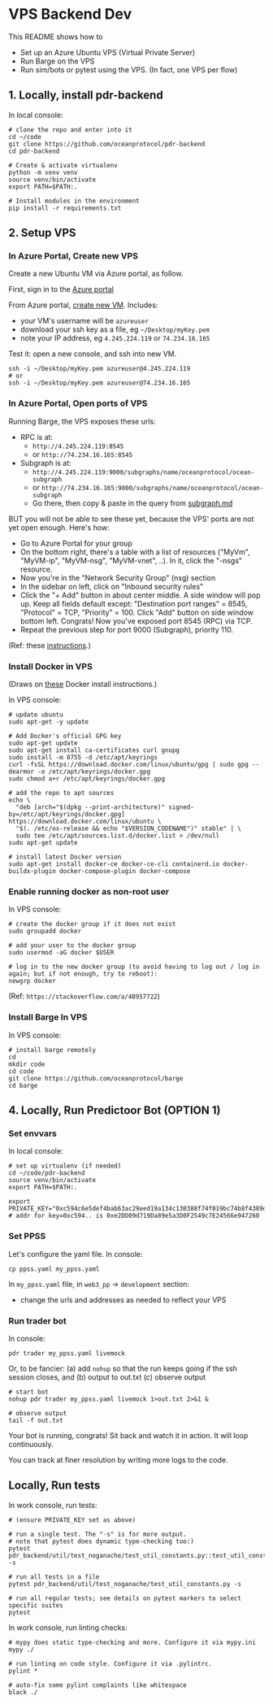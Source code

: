 # VPS Backend Dev

This README shows how to

- Set up an Azure Ubuntu VPS (Virtual Private Server)
- Run Barge on the VPS
- Run sim/bots or pytest using the VPS. (In fact, one VPS per flow)

## 1. Locally, install pdr-backend

In local console:

```console
# clone the repo and enter into it
cd ~/code
git clone https://github.com/oceanprotocol/pdr-backend
cd pdr-backend

# Create & activate virtualenv
python -m venv venv
source venv/bin/activate
export PATH=$PATH:.

# Install modules in the environment
pip install -r requirements.txt
```

## 2. Setup VPS

### In Azure Portal, Create new VPS

Create a new Ubuntu VM via Azure portal, as follow.

First, sign in to the [Azure portal](https://portal.azure.com/)

From Azure portal, [create new VM](https://learn.microsoft.com/en-gb/azure/virtual-machines/linux/quick-create-portal?tabs=ubuntu#create-virtual-machine). Includes:

- your VM's username will be `azureuser`
- download your ssh key as a file, eg `~/Desktop/myKey.pem`
- note your IP address, eg `4.245.224.119` or `74.234.16.165`

Test it: open a new console, and ssh into new VM.

```console
ssh -i ~/Desktop/myKey.pem azureuser@4.245.224.119
# or
ssh -i ~/Desktop/myKey.pem azureuser@74.234.16.165
```

### In Azure Portal, Open ports of VPS

Running Barge, the VPS exposes these urls:

- RPC is at:
  - `http://4.245.224.119:8545`
  - or `http://74.234.16.165:8545`
- Subgraph is at:
  - `http://4.245.224.119:9000/subgraphs/name/oceanprotocol/ocean-subgraph`
  - or `http://74.234.16.165:9000/subgraphs/name/oceanprotocol/ocean-subgraph`
  - Go there, then copy & paste in the query from [subgraph.md](subgraph.md)

BUT you will not be able to see these yet, because the VPS' ports are not yet open enough. Here's how:

- Go to Azure Portal for your group
- On the bottom right, there's a table with a list of resources ("MyVm", "MyVM-ip", "MyVM-nsg", "MyVM-vnet", ..). In it, click the "-nsgs" resource.
- Now you're in the "Network Security Group" (nsg) section
- In the sidebar on left, click on "Inbound security rules"
- Click the "+ Add" button in about center middle. A side window will pop up. Keep all fields default except: "Destination port ranges" = 8545, "Protocol" = TCP, "Priority" = 100. Click "Add" button on side window bottom left. Congrats! Now you've exposed port 8545 (RPC) via TCP.
- Repeat the previous step for port 9000 (Subgraph), priority 110.

(Ref: these [instructions](https://learn.microsoft.com/en-us/answers/questions/1190066/how-can-i-open-a-port-in-azure-so-that-a-constant).)

### Install Docker in VPS

(Draws on [these](https://docs.docker.com/engine/install/ubuntu/#install-using-the-repository) Docker install instructions.)

In VPS console:

```console
# update ubuntu
sudo apt-get -y update

# Add Docker's official GPG key
sudo apt-get update
sudo apt-get install ca-certificates curl gnupg
sudo install -m 0755 -d /etc/apt/keyrings
curl -fsSL https://download.docker.com/linux/ubuntu/gpg | sudo gpg --dearmor -o /etc/apt/keyrings/docker.gpg
sudo chmod a+r /etc/apt/keyrings/docker.gpg

# add the repo to apt sources
echo \
  "deb [arch="$(dpkg --print-architecture)" signed-by=/etc/apt/keyrings/docker.gpg] https://download.docker.com/linux/ubuntu \
  "$(. /etc/os-release && echo "$VERSION_CODENAME")" stable" | \
  sudo tee /etc/apt/sources.list.d/docker.list > /dev/null
sudo apt-get update

# install latest Docker version
sudo apt-get install docker-ce docker-ce-cli containerd.io docker-buildx-plugin docker-compose-plugin docker-compose
```

### Enable running docker as non-root user

In VPS console:

```console
# create the docker group if it does not exist
sudo groupadd docker

# add your user to the docker group
sudo usermod -aG docker $USER

# log in to the new docker group (to avoid having to log out / log in again; but if not enough, try to reboot):
newgrp docker
```

(Ref: `https://stackoverflow.com/a/48957722`)

### Install Barge In VPS

In VPS console:

```console
# install barge remotely
cd
mkdir code
cd code
git clone https://github.com/oceanprotocol/barge
cd barge
```

## 4. Locally, Run Predictoor Bot (OPTION 1)

### Set envvars

In local console:

```console
# set up virtualenv (if needed)
cd ~/code/pdr-backend
source venv/bin/activate
export PATH=$PATH:.

export PRIVATE_KEY="0xc594c6e5def4bab63ac29eed19a134c130388f74f019bc74b8f4389df2837a58" # addr for key=0xc594.. is 0xe2DD09d719Da89e5a3D0F2549c7E24566e947260
```

### Set PPSS

Let's configure the yaml file. In console:

```console
cp ppss.yaml my_ppss.yaml
```

In `my_ppss.yaml` file, in `web3_pp` -> `development` section:

- change the urls and addresses as needed to reflect your VPS


### Run trader bot

In console:

```console
pdr trader my_ppss.yaml livemock
```

Or, to be fancier: (a) add `nohup` so that the run keeps going if the ssh session closes, and (b) output to out.txt (c) observe output 
```console
# start bot
nohup pdr trader my_ppss.yaml livemock 1>out.txt 2>&1 &

# observe output
tail -f out.txt
```

Your bot is running, congrats! Sit back and watch it in action. It will loop continuously.

You can track at finer resolution by writing more logs to the code.

## Locally, Run tests

In work console, run tests:

```console
# (ensure PRIVATE_KEY set as above)

# run a single test. The "-s" is for more output.
# note that pytest does dynamic type-checking too:)
pytest pdr_backend/util/test_noganache/test_util_constants.py::test_util_constants -s

# run all tests in a file
pytest pdr_backend/util/test_noganache/test_util_constants.py -s

# run all regular tests; see details on pytest markers to select specific suites
pytest
```

In work console, run linting checks:

```console
# mypy does static type-checking and more. Configure it via mypy.ini
mypy ./

# run linting on code style. Configure it via .pylintrc.
pylint *

# auto-fix some pylint complaints like whitespace
black ./
```
